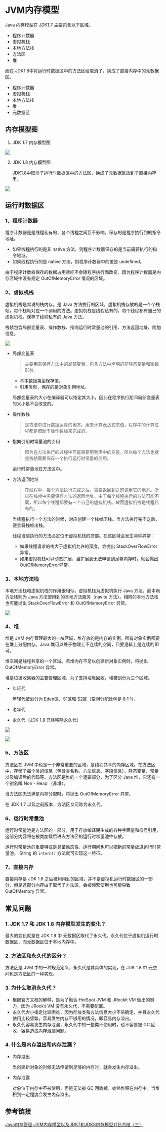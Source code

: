 # JVM内存模型

Java 内存模型在 JDK1.7 主要包含以下区域。

- 程序计数器
- 虚拟机栈
- 本地方法栈
- 方法区
- 堆

而在 JDK1.8中将运行时数据区中的方法区给取消了，换成了直接内存中的元数据区。

- 程序计数器
- 虚拟机栈
- 本地方法栈
- 堆
- 元数据区

## 内存模型图


1. JDK 1.7 内存模型图

![](https://cdn.jsdelivr.net/gh/AlbertYang0801/pic-bed@main/img/20210611155359.png)

2. JDK 1.8 内存模型图

   JDK1.8中取消了运行时数据区中的方法区，换成了元数据区放到了直接内存里。

![](https://cdn.jsdelivr.net/gh/AlbertYang0801/pic-bed@main/img/20210611160927.png)



## 运行时数据区
### 1、程序计数器

程序计数器是是线程私有的，各个线程之间互不影响。保存的是程序执行到的指令地址。

- 如果线程执行的是非 native 方法，则程序计数器保存的是当前需要执行的指令地址。
- 如果线程执行的是 native 方法，则程序计数器中的值是 undefined。

由于程序计数器保存的数据占用空间不会随程序执行而改变，因为程序计数器是内存区域中没有规定 OutOfMemoryError 情况的区域。

### 2、虚拟机栈

虚拟机栈是常说的栈内存，是 Java 方法执行的区域，虚拟机栈存放的是一个个栈帧，每个栈帧对应一个调用的方法。虚拟机栈是线程私有的，每个线程都有自己的虚拟机栈，保存了线程私有的 Java 方法。

栈帧包含局部变量表、操作数栈、指向运行时常量池的引用、方法返回地址、附加信息。

![](https://cdn.jsdelivr.net/gh/AlbertYang0801/pic-bed@main/img/Snipaste_2021-06-16_22-44-43.png)

- 局部变量表

  > 主要用来保存方法中的局部变量，包含方法中声明的非静态变量和函数形参。

  - 基本数据类型保存值。
  - 引用类型，保存的是对象引用地址。

  局部变量表的大小在编译器可以指定其大小，因此在程序执行期间局部变量表的大小是不会改变的。

- 操作数栈

  > 是方法中进行数据运算的地方。用来计算表达式求值，程序中的计算过程都是借助于操作数栈来完成的。

- 指向引用时常量池的引用

  > 因为在方法执行的过程中可能需要用到类中的变量，所以每个方法也就是栈帧需要保存一个执行运行时常量的引用。

  运行时常量池在方法区中。

- 方法返回地址

  > 在线程中，每个方法执行完成之后，需要返回到之前调用它的地方。所以在栈帧中需要保存方法的返回地址。由于每个线程执行的方法可能不同，所以每个线程都要有一个自己的虚拟机栈。故而虚拟机栈是线程私有的。

  当线程执行一个方法的时候，对应创建一个栈帧压栈。当方法执行完毕之后，便会将栈帧出栈。

  线程当前执行的方法必定位于虚拟机栈的顶部。在该区域会发生两种异常：

  - 如果线程请求的栈大于虚拟机允许的深度，会抛出 StackOverFlowError异常。
  - 如果虚拟机栈可以动态扩展，当扩展到无法申请到足够内存时，就会抛出 OutOfMemoryError异常。

### 3、本地方法栈

本地方法栈和虚拟机栈的作用很相似，虚拟机栈为虚拟机执行 Java 方法，而本地方法栈则为 Java 方法使用到的本地方法服务（navite 方法）。相同的本地方法栈也可能抛出 StackOverFlowError 和 OutOfMemoryError 异常。

![](https://cdn.jsdelivr.net/gh/AlbertYang0801/pic-bed@main/img/Snipaste_2021-06-16_23-34-22.png)

### 4、堆

堆是 JVM 内存管理最大的一块区域，堆存放的是内存的实例，所有对象实例都要在堆上分配内存。Java 堆可以处于物理上不连续的空间，只要逻辑上是连续的即可。

堆空间是线程共享的一个区域。若堆内存不足以创建新对象实例时，将抛出 OutOfMemoryError 异常。

堆是垃圾收集器的主要管理区域，为了支持垃圾回收，堆被划分为三个区域。

- 年轻代

  年轻代被划分为 Eden区、S1区和 S2区（空间分配比例是 8:1:1）。

- 老年代

- 永久代（JDK 1.8 已经移除永久代）

![](https://cdn.jsdelivr.net/gh/AlbertYang0801/pic-bed@main/img/20210617202525.png)

![](https://cdn.jsdelivr.net/gh/AlbertYang0801/pic-bed@main/img/20210617202509.png)

### 5、方法区

方法区在 JVM 中也是一个非常重要的区域，是线程共享的内存区域。在方法区中，存储了每个类的信息（包含类名称、方法信息、字段信息）、静态变量、常量以及编译后的代码等。方法区是堆的一个逻辑部分，为了区分 Java 堆，它还有一个别名叫 Non - Heap （非堆）。

当方法区无法满足内存分配时，将抛出 OutOfMemoryError 异常。

在 JDK 1.7 以及之前版本，方法区又可称为永久代。

### 6、运行时常量池

运行时常量池是方法区的一部分，用于存放编译期生成的各种字面量和符号引用，这部分内容将在被类加载后进去方法区的运行时常量池中存放。

运行时常量池的重要特征是具备动态性，运行期间也可以把新的常量放进运行时常量池。 String 的 `intern()` 方法就可实现这一特征。

### 7、直接内存

直接内存是 JDK 1.8 之后被利用到的区域，并不是虚拟机运行时数据区的一部分，但是这部分内存由于取代了方法区，会被频繁使用也可能导致 OutOfMemory 异常。

## 常见问题

### 1. JDK 1.7 和 JDK 1.8 内存模型发生的变化？

最大的变化就是在 JDK 1.8 中 元数据区取代了永久代。永久代位于虚拟机运行时数据区，而元数据区位于本地内存中。

### 2. 方法区和永久代的区分？

方法区是 JVM 中的一种规范定义，永久代是其具体的实现，在 JDK 1.8 中 元空间也是方法区的一种实现。

### 3. 为什么取消永久代？

- 根据官方文档的解释，是为了融合 HotSpot JVM 和 JRockit VM 做出的努力，因为 JRockit VM 没有永久代，不需要配置。
- 永久代大小指定比较困难，因为存放类和方法信息大小不易确定，并且永久代使用比较频繁，容易发生内存不够用的情况，即容易内存溢出。
- 永久代容易发生内存泄漏，永久代中的一些类不使用时，也不容易被 GC 回收，容易造成内存泄漏问题。

### 4. 什么是内存溢出和内存泄漏？

- 内存溢出

  当创建新对象的时候无法申请到足够的内存时，就会发生内存溢出。

- 内存泄露

  对象位于内存中不被使用，但是无法被 GC 回收掉，始终堆积在内存中。当堆积到一定程度会发生内存溢出。


## 参考链接

[Java内存管理-JVM内存模型以及JDK7和JDK8内存模型对比总结（三）](https://juejin.cn/post/6844903909983535111#heading-8)



